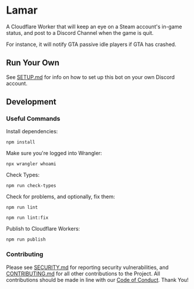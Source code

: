 # Lamar

A Cloudflare Worker that will keep an eye on a Steam account's in-game status, and post to a Discord Channel when the game is quit.

For instance, it will notify GTA passive idle players if GTA has crashed.

## Run Your Own

See [SETUP.md](https://github.com/bachmacintosh/lamar/blob/main/SETUP.md) for info on how to set up this bot on your own Discord account.

## Development

### Useful Commands

Install dependencies:

```shell
npm install
```

Make sure you're logged into Wrangler:

```shell
npx wrangler whoami
```

Check Types:

```shell
npm run check-types
```

Check for problems, and optionally, fix them:

```shell
npm run lint
```

```shell
npm run lint:fix
```

Publish to Cloudflare Workers:

```shell
npm run publish
```

### Contributing

Please see [SECURITY.md](https://github.com/bachmacintosh/lamar/blob/main/SECURITY.md) for reporting security vulnerabilities, and [CONTRIBUTING.md](https://github.com/bachmacintosh/lamar/blob/main/CONTRIBUTING.md) for all other contributions to the Project. All contributions should be made in line with our [Code of Conduct](https://github.com/bachmacintosh/lamar/blob/main/CODE_OF_CONDUCT.md). Thank You!
